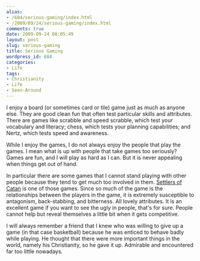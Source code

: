 ```yaml
---
alias:
- /684/serious-gaming/index.html
- /2009/09/24/serious-gaming/index.html
comments: true
date: 2009-09-24 08:05:49
layout: post
slug: serious-gaming
title: Serious Gaming
wordpress_id: 684
categories:
- Life
tags:
- Christianity
- Life
- Seen-Around
---
```


I enjoy a board (or sometimes card or tile) game just as much as anyone else.  They are good clean fun that often test particular skills and attributes.  There are games like scrabble and speed scrabble, which test your vocabulary and literacy; chess, which tests your planning capabilities; and Nertz, which tests speed and awareness.

While I enjoy the games, I do not always enjoy the people that play the games.  I mean what is up with people that take games too seriously?  Games are fun, and I will play as hard as I can.  But it is never appealing when things get out of hand.

In particular there are some games that I cannot stand playing with other people because they tend to get much too involved in them.  [Settlers of Catan](http://www.catan.com/) is one of those games.  Since so much of the game is the relationships between the players in the game, it is extremely susceptible to antagonism, back-stabbing, and bitterness.  All lovely attributes.  It is an excellent game if you want to see the ugly in people, that's for sure.  People cannot help but reveal themselves a little bit when it gets competitive.

I will always remember a friend that I knew who was willing to give up a game (in that case basketball) because he was enticed to behave badly while playing.  He thought that there were more important things in the world, namely his Christianity, so he gave it up.  Admirable and encountered far too little nowadays.
